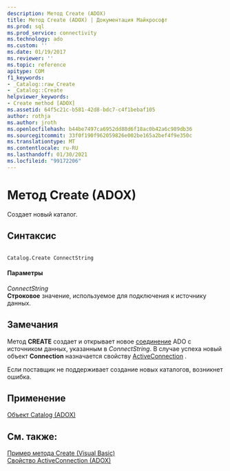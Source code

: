 ```yaml
---
description: Метод Create (ADOX)
title: Метод Create (ADOX) | Документация Майкрософт
ms.prod: sql
ms.prod_service: connectivity
ms.technology: ado
ms.custom: ''
ms.date: 01/19/2017
ms.reviewer: ''
ms.topic: reference
apitype: COM
f1_keywords:
- _Catalog::raw_Create
- _Catalog::Create
helpviewer_keywords:
- Create method [ADOX]
ms.assetid: 64f5c21c-b581-42d8-bdc7-c4f1bebaf105
author: rothja
ms.author: jroth
ms.openlocfilehash: b44be7497ca6952dd88d6f18ac0b42a6c989db36
ms.sourcegitcommit: 33f0f190f962059826e002be165a2bef4f9e350c
ms.translationtype: MT
ms.contentlocale: ru-RU
ms.lasthandoff: 01/30/2021
ms.locfileid: "99172206"
---
```

# <a name="create-method-adox"></a>Метод Create (ADOX)
Создает новый каталог.  
  
## <a name="syntax"></a>Синтаксис  
  
```  
  
Catalog.Create ConnectString  
```  
  
#### <a name="parameters"></a>Параметры  
 *ConnectString*  
 **Строковое** значение, используемое для подключения к источнику данных.  
  
## <a name="remarks"></a>Замечания  
 Метод **CREATE** создает и открывает новое [соединение](../ado-api/connection-object-ado.md) ADO с источником данных, указанным в *ConnectString*. В случае успеха новый объект **Connection** назначается свойству [ActiveConnection](./activeconnection-property-adox.md) .  
  
 Если поставщик не поддерживает создание новых каталогов, возникнет ошибка.  
  
## <a name="applies-to"></a>Применение  
 [Объект Catalog (ADOX)](./catalog-object-adox.md)  
  
## <a name="see-also"></a>См. также:  
 [Пример метода Create (Visual Basic)](./create-method-example-vb.md)   
 [Свойство ActiveConnection (ADOX)](./activeconnection-property-adox.md)